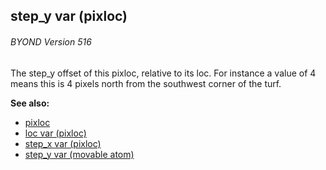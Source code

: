 ## step_y var (pixloc) 
###### BYOND Version 516


The step_y offset of this pixloc, relative to its loc. For
instance a value of 4 means this is 4 pixels north from the southwest
corner of the turf.

**See also:**
+   [pixloc](/ref/pixloc.md) 
+   [loc var (pixloc)](/ref/pixloc/var/loc.md) 
+   [step_x var (pixloc)](/ref/pixloc/var/step_x.md) 
+   [step_y var (movable atom)](/ref/atom/movable/var/step_y.md) 